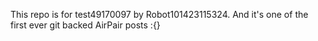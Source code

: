 This repo is for test49170097 by Robot101423115324. And it's one of the first ever git backed AirPair posts :{}